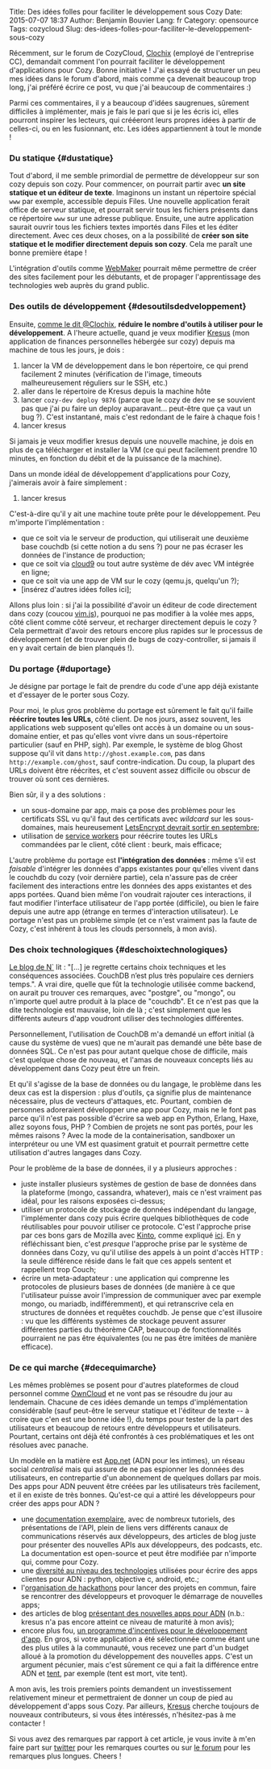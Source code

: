 Title: Des idées folles pour faciliter le développement sous Cozy
Date: 2015-07-07 18:37
Author: Benjamin Bouvier
Lang: fr
Category: opensource
Tags: cozycloud
Slug: des-idees-folles-pour-faciliter-le-developpement-sous-cozy

Récemment, sur le forum de CozyCloud,
[Clochix](https://blog.benj.me/2015/07/07/des-idees-folles-pour-faciliter-le-developpement-sous-cozy/twitter.com/Clochix)
(employé de l'entreprise CC), demandait comment l'on pourrait faciliter
le développement d'applications pour Cozy. Bonne initiative ! J'ai
essayé de structurer un peu mes idées dans le forum d'abord, mais comme
ça devenait beaucoup trop long, j'ai préféré écrire ce post, vu que j'ai
beaucoup de commentaires :)

Parmi ces commentaires, il y a beaucoup d'idées saugrenues, sûrement
difficiles à implémenter, mais je fais le pari que si je les écris ici,
elles pourront inspirer les lecteurs, qui crééeront leurs propres idées
à partir de celles-ci, ou en les fusionnant, etc. Les idées
appartiennent à tout le monde !

### Du statique {#dustatique}

Tout d'abord, il me semble primordial de permettre de développeur sur
son cozy depuis son cozy. Pour commencer, on pourrait partir avec **un
site statique et un éditeur de texte**. Imaginons un instant un
répertoire spécial `www` par exemple, accessible depuis Files. Une
nouvelle application ferait office de serveur statique, et pourrait
servir tous les fichiers présents dans ce répertoire `www` sur une
adresse publique. Ensuite, une autre application saurait ouvrir tous les
fichiers textes importés dans Files et les éditer directement. Avec ces
deux choses, on a la possibilité de **créer son site statique et le
modifier directement depuis son cozy**. Cela me paraît une bonne
première étape !

L'intégration d'outils comme [WebMaker](https://webmaker.org) pourrait
même permettre de créer des sites facilement pour les débutants, et de
propager l'apprentissage des technologies web auprès du grand public.

### Des outils de développement {#desoutilsdedveloppement}

Ensuite, [comme le dit
@Clochix](https://forum.cozy.io/t/comment-pouvons-nous-vous-aider-a-bidouiller-cozy/880/2?u=ben),
**réduire le nombre d'outils à utiliser pour le développement**. A
l'heure actuelle, quand je veux modifier
[Kresus](https://github.com/bnjbvr/kresus) (mon application de finances
personnelles hébergée sur cozy) depuis ma machine de tous les jours, je
dois :

1.  lancer la VM de développement dans le bon répertoire, ce qui prend
    facilement 2 minutes (vérification de l'image, timeouts
    malheureusement réguliers sur le SSH, etc.)
2.  aller dans le répertoire de Kresus depuis la machine hôte
3.  lancer `cozy-dev deploy 9876` (parce que le cozy de dev ne se
    souvient pas que j'ai pu faire un deploy auparavant... peut-être que
    ça vaut un bug ?). C'est instantané, mais c'est redondant de le
    faire à chaque fois !
4.  lancer kresus

Si jamais je veux modifier kresus depuis une nouvelle machine, je dois
en plus de ça télécharger et installer la VM (ce qui peut facilement
prendre 10 minutes, en fonction du débit et de la puissance de la
machine).

Dans un monde idéal de développement d'applications pour Cozy,
j'aimerais avoir à faire simplement :

1.  lancer kresus

C'est-à-dire qu'il y ait une machine toute prête pour le développement.
Peu m'importe l'implémentation :

-   que ce soit via le serveur de production, qui utiliserait une
    deuxième base couchdb (si cette notion a du sens ?) pour ne pas
    écraser les données de l'instance de production;
-   que ce soit via [cloud9](https://c9.io/) ou tout autre système de
    dév avec VM intégrée en ligne;
-   que ce soit via une app de VM sur le cozy (qemu.js, quelqu'un ?);
-   [insérez d'autres idées folles ici];

Allons plus loin : si j'ai la possibilité d'avoir un éditeur de code
directement dans cozy (coucou
[vim.js](https://github.com/coolwanglu/vim.js)), pourquoi ne pas
modifier à la volée mes apps, côté client comme côté serveur, et
recharger directement depuis le cozy ? Cela permettrait d'avoir des
retours encore plus rapides sur le processus de développement (et de
trouver plein de bugs de cozy-controller, si jamais il en y avait
certain de bien planqués !).

### Du portage {#duportage}

Je désigne par portage le fait de prendre du code d'une app déjà
existante et d'essayer de le porter sous Cozy.

Pour moi, le plus gros problème du portage est sûrement le fait qu'il
faille **réécrire toutes les URLs**, côté client. De nos jours, assez
souvent, les applications web supposent qu'elles ont accès à un domaine
ou un sous-domaine entier, et pas qu'elles vont vivre dans un
sous-répertoire particulier (sauf en PHP, sigh). Par exemple, le système
de blog Ghost suppose qu'il vit dans `http://ghost.example.com`, pas
dans `http://example.com/ghost`, sauf contre-indication. Du coup, la
plupart des URLs doivent être réécrites, et c'est souvent assez
difficile ou obscur de trouver où sont ces dernières.

Bien sûr, il y a des solutions :

-   un sous-domaine par app, mais ça pose des problèmes pour les
    certificats SSL vu qu'il faut des certificats avec *wildcard* sur
    les sous-domaines, mais heureusement [LetsEncrypt devrait sortir en
    septembre](https://letsencrypt.org/2015/06/16/lets-encrypt-launch-schedule.html);
-   utilisation de [service
    workers](https://developer.mozilla.org/en-US/docs/Web/API/ServiceWorker)
    pour réécrire toutes les URLs commandées par le client, côté client
    : beurk, mais efficace;

L'autre problème du portage est **l'intégration des données** : même
s'il est *faisable* d'intégrer les données d'apps existantes pour
qu'elles vivent dans le couchdb du cozy (voir dernière partie), cela
n'assure pas de créer facilement des interactions entre les données des
apps existantes et des apps portées. Quand bien même l'on voudrait
rajouter ces interactions, il faut modifier l'interface utilisateur de
l'app portée (difficile), ou bien le faire depuis une autre app (étrange
en termes d'interaction utilisateur). Le portage n'est pas un problème
simple (et ce n'est vraiment pas la faute de Cozy, c'est inhérent à tous
les clouds personnels, à mon avis).

### Des choix technologiques {#deschoixtechnologiques}

[Le blog de
N\`](http://blog.menfin.info/posts/2015-07-01-sur-un-petit-nuage-cozy/)
lit : "[...] je regrette certains choix techniques et les conséquences
associées. CouchDB n’est plus très populaire ces derniers temps.". A
vrai dire, quelle que fût la technologie utilisée comme backend, on
aurait pu trouver ces remarques, avec "postgre", ou "mongo", ou
n'importe quel autre produit à la place de "couchdb". Et ce n'est pas
que la dite technologie est mauvaise, loin de là ; c'est simplement que
les différents auteurs d'app voudront utiliser des technologies
différentes.

Personnellement, l'utilisation de CouchDB m'a demandé un effort initial
(à cause du système de vues) que ne m'aurait pas demandé une bête base
de données SQL. Ce n'est pas pour autant quelque chose de difficile,
mais c'est quelque chose de nouveau, et l'amas de nouveaux concepts liés
au développement dans Cozy peut être un frein.

Et qu'il s'agisse de la base de données ou du langage, le problème dans
les deux cas est la dispersion : plus d'outils, ça signifie plus de
maintenance nécessaire, plus de vecteurs d'attaques, etc. Pourtant,
combien de personnes adoreraient développer une app pour Cozy, mais ne
le font pas parce qu'il n'est pas possible d'écrire sa web app en
Python, Erlang, Haxe, allez soyons fous, PHP ? Combien de projets ne
sont pas portés, pour les mêmes raisons ? Avec la mode de la
containerisation, sandboxer un interpréteur ou une VM est quasiment
gratuit et pourrait permettre cette utilisation d'autres langages dans
Cozy.

Pour le problème de la base de données, il y a plusieurs approches :

-   juste installer plusieurs systèmes de gestion de base de données
    dans la plateforme (mongo, cassandra, whatever), mais ce n'est
    vraiment pas idéal, pour les raisons exposées ci-dessus;
-   utiliser un protocole de stockage de données indépendant du langage,
    l'implémenter dans cozy puis écrire quelques bibliothèques de code
    réutilisables pour pouvoir utiliser ce protocole. C'est l'approche
    prise par ces bons gars de Mozilla avec
    [Kinto](http://kinto.readthedocs.org/), comme expliqué
    [ici](http://www.servicedenuages.fr/stockage-generique-ecosysteme).
    En y réfléchissant bien, c'est *presque* l'approche prise par le
    système de données dans Cozy, vu qu'il utilise des appels à un point
    d'accès HTTP : la seule différence réside dans le fait que ces
    appels sentent et rappellent trop Couch;
-   écrire un meta-adaptateur : une application qui comprenne les
    protocoles de plusieurs bases de données (de manière à ce que
    l'utilisateur puisse avoir l'impression de communiquer avec par
    exemple mongo, ou mariadb, indifféremment), et qui retranscrive cela
    en structures de données et requêtes couchdb. Je pense que c'est
    illusoire : vu que les différents systèmes de stockage peuvent
    assurer différentes parties du théorème CAP, beaucoup de
    fonctionnalités pourraient ne pas être équivalentes (ou ne pas être
    imitées de manière efficace).

### De ce qui marche {#decequimarche}

Les mêmes problèmes se posent pour d'autres plateformes de cloud
personnel comme [OwnCloud](http://owncloud.com/) et ne vont pas se
résoudre du jour au lendemain. Chacune de ces idées demande un temps
d'implémentation considérable (sauf peut-être le serveur statique et
l'éditeur de texte -- à croire que c'en est une bonne idée !), du temps
pour tester de la part des utilisateurs et beaucoup de retours entre
développeurs et utilisateurs. Pourtant, certains ont déjà été confrontés
à ces problématiques et les ont résolues avec panache.

Un modèle en la matière est [App.net](http://app.net/) (ADN pour les
intimes), un réseau social *centralisé* mais qui assure de ne pas
espionner les données des utilisateurs, en contrepartie d'un abonnement
de quelques dollars par mois. Des apps pour ADN peuvent être créées par
les utilisateurs très facilement, et il en existe de très bonnes.
Qu'est-ce qui a attiré les développeurs pour créer des apps pour ADN ?

-   une [documentation exemplaire](https://developers.app.net/docs/),
    avec de nombreux tutoriels, des présentations de l'API, plein de
    liens vers différents canaux de communications réservés aux
    développeurs, des articles de blog juste pour présenter des
    nouvelles APIs aux développeurs, des podcasts, etc. La documentation
    est open-source et peut être modifiée par n'importe qui, comme pour
    Cozy.
-   une [diversité au niveau des
    technologies](http://blog.app.net/2013/11/18/adnpy-a-new-python-library-from-app-net/)
    utilisées pour écrire des apps clientes pour ADN : python, objective
    c, android, etc.;
-   l'[organisation de
    hackathons](http://blog.app.net/2014/01/27/app-net-hackathon-recap-3/)
    pour lancer des projets en commun, faire se rencontrer des
    développeurs et provoquer le démarrage de nouvelles apps;
-   des articles de blog [présentant des nouvelles apps pour
    ADN](http://blog.app.net/2014/01/17/sunlit/) (n.b.: kresus n'a pas
    encore atteint ce niveau de maturité à mon avis);
-   encore plus fou, [un programme d'incentives pour le développement
    d'app](http://blog.app.net/2013/03/01/updates-to-the-app-net-developer-incentive-program/).
    En gros, si votre application a été sélectionnée comme étant une des
    plus utiles à la communauté, vous recevez une part d'un budget
    alloué à la promotion du développement des nouvelles apps. C'est un
    argument pécunier, mais c'est sûrement ce qui a fait la différence
    entre ADN et [tent](https://tent.io), par exemple (tent est mort,
    vite tent).

A mon avis, les trois premiers points demandent un investissement
relativement mineur et permettraient de donner un coup de pied au
développement d'apps sous Cozy. Par ailleurs,
[Kresus](https://github.com/bnjbvr/kresus) cherche toujours de nouveaux
contributeurs, si vous êtes intéressés, n'hésitez-pas à me contacter !

Si vous avez des remarques par rapport à cet article, je vous invite à
m'en faire part sur [twitter](https://twitter.com/bnjbvr) pour les
remarques courtes ou sur [le
forum](https://forum.cozy.io/t/comment-pouvons-nous-vous-aider-a-bidouiller-cozy/)
pour les remarques plus longues. Cheers !
